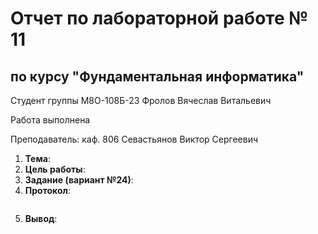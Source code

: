 # Отчет по лабораторной работе № 11
## по курсу "Фундаментальная информатика"

Студент группы М8О-108Б-23 Фролов Вячеслав Витальевич

Работа выполнена 

Преподаватель: каф. 806 Севастьянов Виктор Сергеевич

1. **Тема**: 
2. **Цель работы**: 
3. **Задание (вариант №24)**: 
4. **Протокол**: 

```

```

5. **Вывод**:
